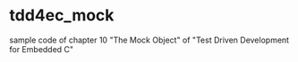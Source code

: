 tdd4ec_mock
===========

sample code of chapter 10 "The Mock Object" of "Test Driven Development for Embedded C"